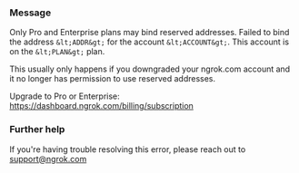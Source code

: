 
### Message
Only Pro and Enterprise plans may bind reserved addresses.
Failed to bind the address `&lt;ADDR&gt;` for the account `&lt;ACCOUNT&gt;`.
This account is on the `&lt;PLAN&gt;` plan.

This usually only happens if you downgraded your ngrok.com account and it no
longer has permission to use reserved addresses.

Upgrade to Pro or Enterprise: https://dashboard.ngrok.com/billing/subscription

### Further help
If you're having trouble resolving this error, please reach out to [support@ngrok.com](mailto:support@ngrok.com?subject=Help%20with%20ERR_NGROK_310)

